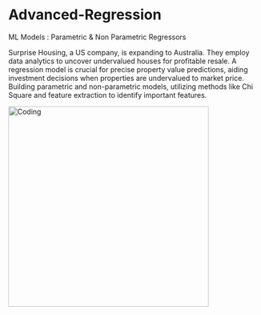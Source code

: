 # Advanced-Regression

ML Models : Parametric & Non Parametric Regressors 

Surprise Housing, a US company, is expanding to Australia. They employ data analytics to uncover undervalued houses for profitable resale. A regression model is crucial for precise property value predictions, aiding investment decisions when properties are undervalued to market price. Building parametric and non-parametric models, utilizing methods like Chi Square and feature extraction to identify important features.<br>

<img align="center" alt="Coding" width="400" src="https://www.incredimate.com/wp-content/uploads/2023/04/115.gif"> 
